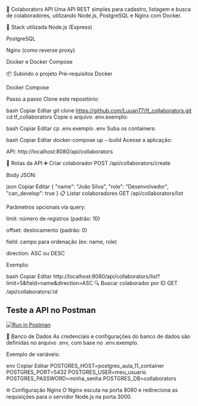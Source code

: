 🧠 Colaborators API
Uma API REST simples para cadastro, listagem e busca de colaboradores, utilizando Node.js, PostgreSQL e Nginx com Docker.

🚀 Stack utilizada
Node.js (Express)

PostgreSQL

Nginx (como reverse proxy)

Docker e Docker Compose

📦 Subindo o projeto
Pré-requisitos
Docker

Docker Compose

Passo a passo
Clone este repositório:

bash
Copiar
Editar
git clone https://github.com/LuuanT7/tf_collaborators.git
cd tf_collaborators
Copie o arquivo .env.exemplo:

bash
Copiar
Editar
cp .env.exemplo .env
Suba os containers:

bash
Copiar
Editar
docker-compose up --build
Acesse a aplicação:

API: http://localhost:8080/api/collaborators

📌 Rotas da API
➕ Criar colaborador
POST /api/collaborators/create

Body JSON:

json
Copiar
Editar
{
"name": "João Silva",
"role": "Desenvolvedor",
"can_develop": true
}
📋 Listar colaboradores
GET /api/collaborators/list

Parâmetros opcionais via query:

limit: número de registros (padrão: 10)

offset: deslocamento (padrão: 0)

field: campo para ordenação (ex: name, role)

direction: ASC ou DESC

Exemplo:

bash
Copiar
Editar
http://localhost:8080/api/collaborators/list?limit=5&field=name&direction=ASC
🔍 Buscar colaborador por ID
GET /api/collaborators/:id

## Teste a API no Postman

[![Run in Postman](https://run.pstmn.io/button.svg)](https://www.postman.com/interstellar-desert-954549/workspace/unifaat)

🐘 Banco de Dados
As credenciais e configurações do banco de dados são definidas no arquivo .env, com base no .env.exemplo.

Exemplo de variáveis:

env
Copiar
Editar
POSTGRES_HOST=postgres_aula_11_container
POSTGRES_PORT=5432
POSTGRES_USER=meu_usuario
POSTGRES_PASSWORD=minha_senha
POSTGRES_DB=collaborators

🌐 Configuração Nginx
O Nginx escuta na porta 8080 e redireciona as requisições para o servidor Node.js na porta 3000.
